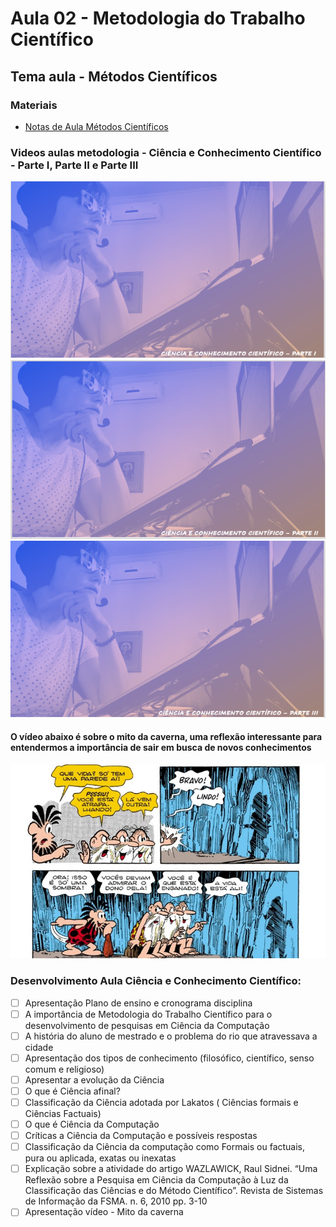 # Aula 02 - Metodologia do Trabalho Científico
## Tema aula - Métodos Científicos

### Materiais
- [Notas de Aula Métodos Científicos](aula_metodos_cientificos.pdf)

### Videos aulas metodologia -  Ciência e Conhecimento Científico - Parte I, Parte II e Parte III
[![Ciência e Conhecimento Científico PARTE I](capa_1.png)]()
[![Ciência e Conhecimento Científico PARTE II](capa_2.png)]()
[![Ciência e Conhecimento Científico PARTE III](capa_3.png)]()

####  O vídeo abaixo é sobre o mito da caverna, uma reflexão interessante para entendermos a importância de sair em busca de novos conhecimentos

[![material complementar](mito.png)](https://www.youtube.com/watch?v=XoU4YAhJzLY)

### Desenvolvimento Aula Ciência e Conhecimento Científico: 

- [ ]  Apresentação Plano de ensino e cronograma disciplina
- [ ]  A importância de Metodologia do Trabalho Científico para o desenvolvimento de pesquisas em Ciência da Computação
- [ ]  A história do aluno de mestrado e o problema do rio que atravessava a cidade
- [ ]  Apresentação dos tipos de conhecimento (filosófico, científico, senso comum e religioso)
- [ ]  Apresentar a evolução da Ciência
- [ ]  O que é Ciência afinal? 
- [ ]  Classificação da Ciência adotada por Lakatos ( Ciências formais e Ciências Factuais)
- [ ]  O que é Ciência da Computação
- [ ]  Críticas a Ciência da Computação e possíveis respostas
- [ ]  Classificação da Ciência da computação como Formais ou factuais, pura ou aplicada, exatas ou inexatas
- [ ]  Explicação sobre a atividade do artigo WAZLAWICK, Raul Sidnei. “Uma Reflexão sobre a Pesquisa em Ciência da Computação à Luz da Classificação das Ciências e do Método Científico”. Revista de Sistemas de Informação da FSMA. n. 6, 2010 pp. 3-10
- [ ]  Apresentação vídeo - Mito da caverna
